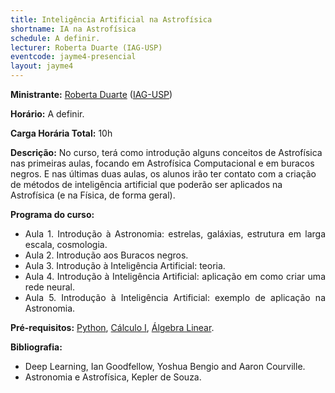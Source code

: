 ```yaml
---
title: Inteligência Artificial na Astrofísica
shortname: IA na Astrofísica
schedule: A definir.
lecturer: Roberta Duarte (IAG-USP)
eventcode: jayme4-presencial
layout: jayme4
---
```


**Ministrante:** [Roberta Duarte](http://lattes.cnpq.br/9249274937812955) ([IAG-USP](https://www.iag.usp.br/))

**Horário:** A definir.

**Carga Horária Total:** 10h

**Descrição:** No curso, terá como introdução alguns conceitos de Astrofísica nas primeiras aulas, focando em Astrofísica Computacional e em buracos negros. E nas últimas duas aulas, os alunos irão ter contato com a criação de métodos de inteligência artificial que poderão ser aplicados na Astrofísica (e na Física, de forma geral).

**Programa do curso:**

<div style="text-align: justify">
 <ul>
  <li>Aula 1. Introdução à Astronomia: estrelas, galáxias, estrutura em larga escala, cosmologia. </li>
  <li>Aula 2. Introdução aos Buracos negros. </li>
  <li>Aula 3. Introdução à Inteligência Artificial: teoria. </li>
  <li>Aula 4. Introdução à Inteligência Artificial: aplicação em como criar uma rede neural. </li>
  <li>Aula 5. Introdução à Inteligência Artificial: exemplo de aplicação na Astronomia. </li>
 </ul>
</div>

**Pré-requisitos:** [Python](), [Cálculo I](), [Álgebra Linear]().

**Bibliografia:**

<div style="text-align: justify">
 <ul>
  <li>Deep Learning, Ian Goodfellow, Yoshua Bengio and Aaron Courville.</li>
   <li>Astronomia e Astrofísica, Kepler de Souza.</li>
 </ul>
</div>
